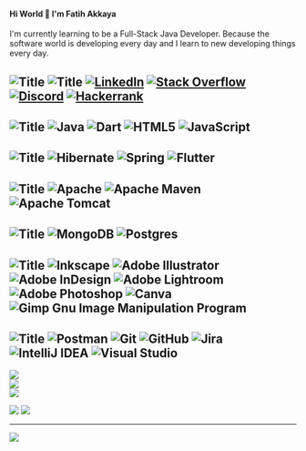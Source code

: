#### Hi World 👋 I'm Fatih Akkaya


I'm currently learning to be a Full-Stack Java Developer. Because the software world is developing every day and I learn to new developing things every day.


![Title](https://img.shields.io/badge/PostgreSQL-7b2cbf?style=for-the-badge&logo=postgresql&logoColor=white)
![Title](https://img.shields.io/badge/SOCIALS:-f94144?style=for-the-badge)
[![LinkedIn](https://img.shields.io/badge/LinkedIn-f3722c.svg?style=for-the-badge&logo=linkedin&logoColor=orange)](https://linkedin.com/in/fatihakkaya) 
[![Stack Overflow](https://img.shields.io/badge/-Stackoverflow-f3722c?style=for-the-badge&logo=stack-overflow&logoColor=orange)](https://stackoverflow.com/users/21657253) 
[![Discord](https://img.shields.io/badge/Discord-f3722c.svg?style=for-the-badge&logo=discord&logoColor=orange)](https://discord.com/channels/fatihakkaya#9789) 
[![Hackerrank](https://img.shields.io/badge/Hackerrank-f3722c.svg?style=for-the-badge&logo=hackerrank&logoColor=orange)](https://www.hackerrank.com/akkaya064?hr_r=1) 
---

![Title](https://img.shields.io/badge/LANGUAGES:-f94144.svg?style=for-the-badge)
![Java](https://img.shields.io/badge/java-f8961e.svg?style=for-the-badge&logo=java&logoColor=orange) 
![Dart](https://img.shields.io/badge/dart-f8961e.svg?style=for-the-badge&logo=dart&logoColor=orange) 
![HTML5](https://img.shields.io/badge/html5-f8961e.svg?style=for-the-badge&logo=html5&logoColor=orange) 
![JavaScript](https://img.shields.io/badge/javascript-f8961e.svg?style=for-the-badge&logo=javascript&logoColor=orange)
---

![Title](https://img.shields.io/badge/FRAMEWORKS_PLATFORMS_LIBRARIES:-f94144.svg?style=for-the-badge) 
![Hibernate](https://img.shields.io/badge/Hibernate-f9c74f?style=for-the-badge&logo=Hibernate&logoColor=orange) 
![Spring](https://img.shields.io/badge/spring-f9c74f.svg?style=for-the-badge&logo=spring&logoColor=orange) 
![Flutter](https://img.shields.io/badge/Flutter-f9c74f.svg?style=for-the-badge&logo=Flutter&logoColor=orange)
---

![Title](https://img.shields.io/badge/SERVERS:-f94144.svg?style=for-the-badge)
![Apache](https://img.shields.io/badge/apache-90be6d.svg?style=for-the-badge&logo=apache&logoColor=orange) 
![Apache Maven](https://img.shields.io/badge/Apache%20Maven-90be6d?style=for-the-badge&logo=Apache%20Maven&logoColor=orange) 
![Apache Tomcat](https://img.shields.io/badge/apache%20tomcat-90be6d.svg?style=for-the-badge&logo=apache-tomcat&logoColor=orange) 
---

![Title](https://img.shields.io/badge/DATABASES:-f94144.svg?style=for-the-badge) 
![MongoDB](https://img.shields.io/badge/MongoDB-%23121011.svg?style=for-the-badge&logo=mongodb&logoColor=orange) 
![Postgres](https://img.shields.io/badge/postgres-%23121011.svg?style=for-the-badge&logo=postgresql&logoColor=orange)
---

![Title](https://img.shields.io/badge/DESIGN:-f94144.svg?style=for-the-badge)
![Inkscape](https://img.shields.io/badge/Inkscape-%23121011?style=for-the-badge&logo=inkscape&logoColor=orange)
![Adobe Illustrator](https://img.shields.io/badge/adobeillustrator-%23121011.svg?style=for-the-badge&logo=adobeillustrator&logoColor=orange) 
![Adobe InDesign](https://img.shields.io/badge/Adobe%20InDesign-%23121011?style=for-the-badge&logo=adobeindesign&logoColor=orange) 
![Adobe Lightroom](https://img.shields.io/badge/Adobe%20Lightroom-%23121011.svg?style=for-the-badge&logo=Adobe%20Lightroom&logoColor=orange) 
![Adobe Photoshop](https://img.shields.io/badge/adobephotoshop-%23121011.svg?style=for-the-badge&logo=adobephotoshop&logoColor=orange) 
![Canva](https://img.shields.io/badge/Canva-%23121011.svg?style=for-the-badge&logo=Canva&logoColor=orange) 
![Gimp Gnu Image Manipulation Program](https://img.shields.io/badge/Gimp-%23121011?style=for-the-badge&logo=gimp&logoColor=orange) 
---

![Title](https://img.shields.io/badge/OTHER:-f94144.svg?style=for-the-badge)
![Postman](https://img.shields.io/badge/Postman-%23121011.svg?style=for-the-badge&logo=postman&logoColor=orange) 
![Git](https://img.shields.io/badge/git-%23121011.svg?style=for-the-badge&logo=git&logoColor=orange) 
![GitHub](https://img.shields.io/badge/github-%23121011.svg?style=for-the-badge&logo=github&logoColor=orange) 
![Jira](https://img.shields.io/badge/jira-%23121011.svg?style=for-the-badge&logo=jira&logoColor=orange) 
![IntelliJ IDEA](https://img.shields.io/badge/IntelliJIDEA-%23121011.svg?style=for-the-badge&logo=intellij-idea&logoColor=orange) 
![Visual Studio](https://img.shields.io/badge/Visual%20Studio-%23121011.svg?style=for-the-badge&logo=visual-studio&logoColor=orange) 
---

![](https://github-readme-stats.vercel.app/api?username=akkaya64&theme=slateorange&hide_border=true&include_all_commits=false&count_private=false)<br/>
![](https://github-readme-streak-stats.herokuapp.com/?user=akkaya64&theme=slateorange&hide_border=true)<br/>
![](https://github-readme-stats.vercel.app/api/top-langs/?username=akkaya64&theme=slateorange&hide_border=true&include_all_commits=false&count_private=false&layout=compact)


![](https://quotes-github-readme.vercel.app/api?type=horizontal&theme=merko)
![](https://github-profile-trophy.vercel.app/?username=akkaya64&theme=gruvbox&no-frame=true&no-bg=true&margin-w=4)

---
[![](https://visitcount.itsvg.in/api?id=akkaya64&icon=0&color=0)](https://visitcount.itsvg.in)




<!-- Proudly created with GPRM ( https://gprm.itsvg.in ) 
 
# 💫 About Me:
## 🌐 Socials:
# 💻 Tech Stack:
# 📊 GitHub Stats:
### ✍️ Random Dev Quote
-->
